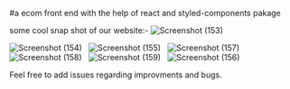 #a ecom front end with the help of react and styled-components pakage

some cool snap shot of our website:-
![Screenshot (153)](https://user-images.githubusercontent.com/86554356/151207371-73063823-9ab7-49c3-9ef6-452864e038b3.png)
&nbsp;

![Screenshot (154)](https://user-images.githubusercontent.com/86554356/151207379-ec17b77d-cdb8-4995-9145-6ac294721f3d.png)
&nbsp;
![Screenshot (155)](https://user-images.githubusercontent.com/86554356/151207385-7189ecda-8492-4adb-963c-1fe15bf308a7.png)
&nbsp;
![Screenshot (157)](https://user-images.githubusercontent.com/86554356/151207440-c1c3e3eb-6dbb-44d4-93c3-3d437525a644.png)
&nbsp;
![Screenshot (158)](https://user-images.githubusercontent.com/86554356/151207462-b4c8a755-5ee6-42ff-8081-342dc3b4cf9c.png)
&nbsp;
![Screenshot (159)](https://user-images.githubusercontent.com/86554356/151207485-78cb54af-c7b5-4aec-894e-a9a44bc08daf.png)
&nbsp;
![Screenshot (156)](https://user-images.githubusercontent.com/86554356/151207709-d6e0782c-aff4-49ab-ae03-09b6297cc3e6.png)

Feel free to add issues regarding improvments and bugs.
